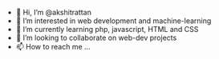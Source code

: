 - 👋 Hi, I’m @akshitrattan
- 👀 I’m interested in web development and machine-learning
- 🌱 I’m currently learning php, javascript, HTML and CSS
- 💞️ I’m looking to collaborate on web-dev projects
- 📫 How to reach me ...

<!---
akshitrattan/akshitrattan is a ✨ special ✨ repository because its `README.md` (this file) appears on your GitHub profile.
You can click the Preview link to take a look at your changes.
--->
